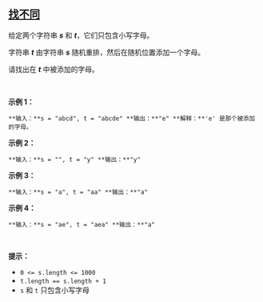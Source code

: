 ## [找不同](https://leetcode-cn.com/problems/find-the-difference/)

给定两个字符串 _**s**_ 和 _**t**_，它们只包含小写字母。

字符串 **_t_** 由字符串 **_s_** 随机重排，然后在随机位置添加一个字母。

请找出在 _**t**_ 中被添加的字母。

 

**示例 1：**

`**输入：**s = "abcd", t = "abcde"
**输出：**"e"
**解释：**'e' 是那个被添加的字母。
`

**示例 2：**

`**输入：**s = "", t = "y"
**输出：**"y"
`

**示例 3：**

`**输入：**s = "a", t = "aa"
**输出：**"a"
`

**示例 4：**

`**输入：**s = "ae", t = "aea"
**输出：**"a"
`

 

**提示：**

*   `0 <= s.length <= 1000`
*   `t.length == s.length + 1`
*   `s` 和 `t` 只包含小写字母